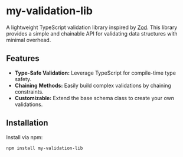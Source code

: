 # my-validation-lib

A lightweight TypeScript validation library inspired by [Zod](https://github.com/colinhacks/zod). This library provides a simple and chainable API for validating data structures with minimal overhead.

## Features

- **Type-Safe Validation:** Leverage TypeScript for compile-time type safety.
- **Chaining Methods:** Easily build complex validations by chaining constraints.
- **Customizable:** Extend the base schema class to create your own validations.

## Installation

Install via npm:

```bash
npm install my-validation-lib
